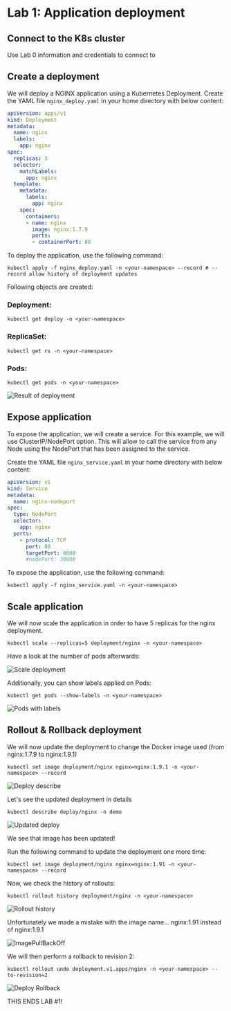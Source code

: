 # Lab 1: Application deployment

## Connect to the K8s cluster

Use Lab 0 information and credentials to connect to 

## Create a deployment

We will deploy a NGINX application using a Kubernetes Deployment.
Create the YAML file `nginx_deploy.yaml` in your home directory with below content:

```yaml
apiVersion: apps/v1
kind: Deployment
metadata:
  name: nginx
  labels:
    app: nginx
spec:
  replicas: 3
  selector:
    matchLabels:
      app: nginx
  template:
    metadata:
      labels:
        app: nginx
    spec:
      containers:
      - name: nginx
        image: nginx:1.7.9
        ports:
        - containerPort: 80
```

To deploy the application, use the following command:

```shell
kubectl apply -f nginx_deploy.yaml -n <your-namespace> --record # -- record allow history of deployment updates
```
Following objects are created:


### Deployment:

```shell
kubectl get deploy -n <your-namespace>
```

### ReplicaSet:

```shell
kubectl get rs -n <your-namespace>
```

### Pods:
```shell
kubectl get pods -n <your-namespace>
```
![Result of deployment](images/lab1_result.png)

## Expose application

To expose the application, we will create a service.
For this example, we will use ClusterIP/NodePort option. This will allow to call the service from any Node using the NodePort that has been assigned to the service.

Create the YAML file `nginx_service.yaml` in your home directory with below content:

```yaml
apiVersion: v1
kind: Service
metadata:
  name: nginx-nodeport
spec:
  type: NodePort
  selector:
    app: nginx
  ports:
    - protocol: TCP
      port: 80
      targetPort: 8080
      #nodePort: 30080
```

To expose the application, use the following command:

```shell
kubectl apply -f nginx_service.yaml -n <your-namespace>
```

## Scale application

We will now scale the application in order to have 5 replicas for the nginx deployment.

```shell
kubectl scale --replicas=5 deployment/nginx -n <your-namespace>
```

Have a look at the number of pods afterwards:

![Scale deployment](images/lab1_scaled.png)

Additionally, you can show labels applied on Pods:

```shell
kubectl get pods --show-labels -n <your-namespace>
```
![Pods with labels](images/lab1_pods_labels.png)

## Rollout & Rollback deployment

We will now update the deployment to change the Docker image used (from nginx:1.7.9 to nginx:1.9.1)

```shell
kubectl set image deployment/nginx nginx=nginx:1.9.1 -n <your-namespace> --record
```

![Deploy describe](images/lab1_update.png)

Let's see the updated deployment in details

```shell
kubectl describe deploy/nginx -n demo
```
![Updated deploy](images/lab1_rollout2.png)

We see that image has been updated!

Run the following command to update the deployment one more time:

```shell
kubectl set image deployment/nginx nginx=nginx:1.91 -n <your-namespace> --record
```

Now, we check the history of rollouts:

```shell
kubectl rollout history deployment/nginx -n <your-namespace>
```
![Rollout history](images/lab1_rollout_history.png)

Unfortunately we made a mistake with the image name... nginx:1.91 instead of nginx:1.9.1

![ImagePullBackOff](images/lab1_pods_imagepull.png)

We will then perform a rollback to revision 2:

```shell
kubectl rollout undo deployment.v1.apps/nginx -n <your-namespace> --to-revision=2
```
![Deploy Rollback](images/lab1_deploy_rolledback.png)

THIS ENDS LAB #1!